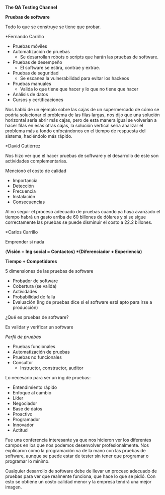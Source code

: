 **The QA Testing Channel**

**Pruebas de software**

Todo lo que se construye se tiene que probar.

\*Fernando Carrillo

- Pruebas móviles
- Automatización de pruebas
  - Se desarrollan robots o scripts que harán las pruebas de software.
- Pruebas de desempeño
  - El software se estira, contrae y extrae.
- Pruebas de seguridad
  - Se escanea la vulnerabilidad para evitar los hackeos
- Pruebas manuales
  - Valida lo que tiene que hacer y lo que no tiene que hacer
- Análisis de datos
- Cursos y certificaciones

Nos habló de un ejemplo sobre las cajas de un supermercado de cómo se podría solucionar el problema de las filas largas, nos dijo que una solución horizontal sería abrir más cajas, pero de esta manera igual se volverían a hacer filas en esas otras cajas, la solución vertical seria analizar el problema más a fondo enfocándonos en el tiempo de respuesta del sistema, haciéndolo más rápido.

\*David Gutiérrez

Nos hizo ver que el hacer pruebas de software y el desarrollo de este son actividades complementarias.

Mencionó el costo de calidad

- Importancia
- Detección
- Frecuencia
- Instalación
- Consecuencias

Al no seguir el proceso adecuado de pruebas cuando ya haya avanzado el tiempo habrá un gasto arriba de 60 billones de dólares y si se sigue correctamente las pruebas se puede disminuir el costo a 22.2 billones.

\*Carlos Carrillo

Emprender si nada

(**Visión + Ing social = Contactos) \*(Diferenciador + Experiencia)**

**Tiempo + Competidores**

5 dimensiones de las pruebas de software

- Probador de software
- Cobertura (se valida)
- Actividades
- Probabilidad de falla
- Evaluación (Ing de pruebas dice si el software está apto para irse a producción)

¿Qué es pruebas de software?

Es validar y verificar un software

_Perfil de pruebas_

- Pruebas funcionales
- Automatización de pruebas
- Pruebas no funcionales
- Consultor
  - Instructor, constructor, auditor

Lo necesario para ser un ing de pruebas:

- Entendimiento rápido
- Enfoque al cambio
- Líder
- Negociador
- Base de datos
- Proactivo
- Programador
- Innovador
- Actitud

Fue una conferencia interesante ya que nos hicieron ver los diferentes campos en los que nos podemos desenvolver profesionalmente. Nos explicaron cómo la programación va de la mano con las pruebas de software, aunque se puede estar de tester sin tener que programar o programar lo mínimo.

Cualquier desarrollo de software debe de llevar un proceso adecuado de pruebas para ver que realmente funciona, que hace lo que se pidió. Con esto se obtiene un costo calidad menor y la empresa tendrá una mejor imagen.